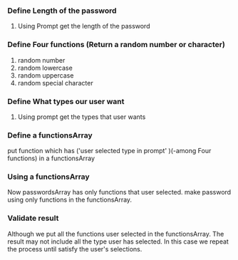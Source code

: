 
### Define Length of the password
  1. Using Prompt get the length of the password

### Define Four functions (Return a random number or character)
  1. random number
  2. random lowercase
  3. random uppercase
  4. random special character

### Define What types our user want
  1. Using prompt get the types that user wants

### Define a functionsArray
   put function which has ('user selected type in prompt' )(-among Four functions) 
   in a functionsArray
  
### Using a functionsArray
  Now passwordsArray has only functions that user selected.
  make password using only functions in the functionsArray.

### Validate result
  Although we put all the functions user selected in the functionsArray.
  The result may not include all the type user has selected.
  In this case we repeat the process until satisfy the user's selections.




